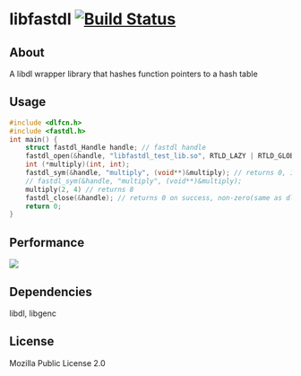 # libfastdl [![Build Status](https://travis-ci.org/vinbero/libfastdl.svg?branch=master)](https://travis-ci.org/vinbero/libfastdl)
## About
A libdl wrapper library that hashes function pointers to a hash table
## Usage
```c
#include <dlfcn.h>
#include <fastdl.h>
int main() {
    struct fastdl_Handle handle; // fastdl handle
    fastdl_open(&handle, "libfastdl_test_lib.so", RTLD_LAZY | RTLD_GLOBAL); // returns 0 on success, -1 on error.
    int (*multiply)(int, int);
    fastdl_sym(&handle, "multiply", (void**)&multiply); // returns 0, 1 on success(fp is not hashed, hashed), -1 on error.
    // fastdl_sym(&handle, "multiply", (void**)&multiply);
    multiply(2, 4) // returns 8
    fastdl_close(&handle); // returns 0 on success, non-zero(same as dlclose() returns) on error.
    return 0;
}
```
## Performance
<img src="https://github.com/vinbero/libfastdl/blob/master/test-result.png"></img>
## Dependencies
libdl, libgenc
## License
Mozilla Public License 2.0
